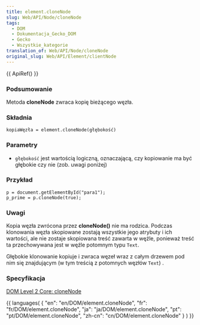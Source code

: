 ```yaml
---
title: element.cloneNode
slug: Web/API/Node/cloneNode
tags:
  - DOM
  - Dokumentacja_Gecko_DOM
  - Gecko
  - Wszystkie_kategorie
translation_of: Web/API/Node/cloneNode
original_slug: Web/API/Element/clientNode
---
```

{{ ApiRef() }}

### Podsumowanie

Metoda **cloneNode** zwraca kopię bieżącego węzła.

### Składnia

    kopiaWęzła = element.cloneNode(głębokość)

### Parametry

- `głębokość` jest wartością logiczną, oznaczającą, czy kopiowanie ma być głębokie czy nie (zob. uwagi poniżej)

### Przykład

    p = document.getElementById("para1");
    p_prime = p.cloneNode(true);

### Uwagi

Kopia węzła zwrócona przez **cloneNode()** nie ma rodzica. Podczas klonowania węzła skopiowane zostają wszystkie jego atrybuty i ich wartości, ale nie zostaje skopiowana treść zawarta w węźle, ponieważ treść ta przechowywana jest w węźle potomnym typu `Text`.

Głębokie klonowanie kopiuje i zwraca węzeł wraz z całym drzewem pod nim się znajdującym (w tym treścią z potomnych węzłów `Text`) .

### Specyfikacja

[DOM Level 2 Core: cloneNode](http://w3.org/TR/DOM-Level-2-Core/core.html#ID-3A0ED0A4)



{{ languages( { "en": "en/DOM/element.cloneNode", "fr": "fr/DOM/element.cloneNode", "ja": "ja/DOM/element.cloneNode", "pt": "pt/DOM/element.cloneNode", "zh-cn": "cn/DOM/element.cloneNode" } ) }}
